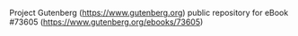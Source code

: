 Project Gutenberg (https://www.gutenberg.org) public repository for
eBook #73605 (https://www.gutenberg.org/ebooks/73605)
